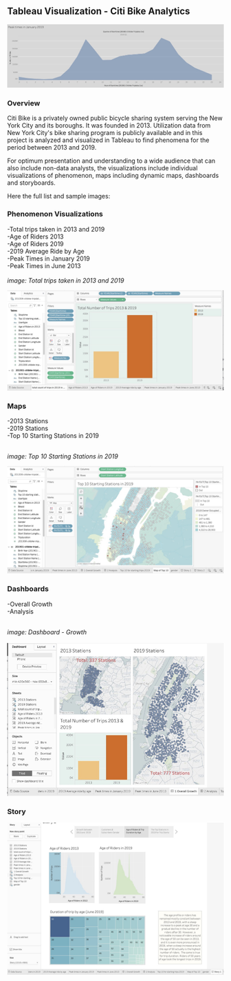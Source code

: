 
## Tableau Visualization - Citi Bike Analytics

![Main Menu](./images/header.jpg?raw=true "Header")

### Overview
Citi Bike is a privately owned public bicycle sharing system serving the New York City and its boroughs. It was founded in 2013. Utilization data from New York City's bike sharing program is publicly available and in this project is analyzed and visualized in Tableau to find phenomena for the period between 2013 and 2019.

For optimum presentation and understanding to a wide audience that can also include non-data analysts, the visualizations include individual visualizations of phenomenon, maps including dynamic maps, dashboards and storyboards. 

Here the full list and sample images:


### Phenomenon Visualizations<br/>
-Total trips taken in 2013 and 2019<br/>
-Age of Riders 2013<br/>
-Age of Riders 2019<br/>
-2019 Average Ride by Age<br/>
-Peak Times in January 2019<br/>
-Peak Times in June 2013<br/>
<br/>
*image: Total trips taken in 2013 and 2019*
<br/>

![Main Menu](./images/totaltrips.jpg?raw=true "Total Trips in 2013 and 2019")

### Maps<br/>
-2013 Stations<br/>
-2019 Stations<br/>
-Top 10 Starting Stations in 2019<br/>
<br/>

*image: Top 10 Starting Stations in 2019*
<br/>

![Main Menu](./images/top10.jpg?raw=true "Top 10 Starting Stations in 2019")
<br/>

### Dashboards<br/>
-Overall Growth<br/>
-Analysis<br/>
<br/>

*image: Dashboard - Growth*<br/>
<br/>
![Main Menu](./images/Dashboard1.jpg?raw=true "Dashboard")
<br/>

### Story<br/>


![Main Menu](./images/story1.jpg?raw=true "Story")











